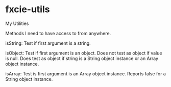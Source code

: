 # fxcie-utils
My Utilities

Methods I need to have access to from anywhere.

isString: Test if first argument is a string.

isObject: Test if first argument is an object. Does not test as object if value is null. Does test as object if string is a String object instance or an Array object instance.

isArray: Test is first argument is an Array object instance. Reports false for a String object instance.